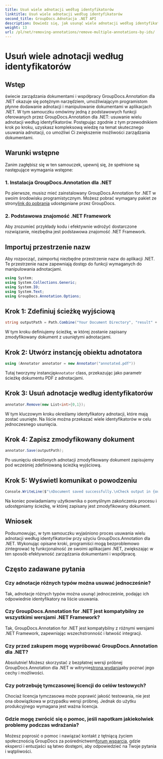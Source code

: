 ```yaml
---
title: Usuń wiele adnotacji według identyfikatorów
linktitle: Usuń wiele adnotacji według identyfikatorów
second_title: GroupDocs.Adnotacja .NET API
description: Dowiedz się, jak usunąć wiele adnotacji według identyfikatorów w .NET za pomocą GroupDocs.Annotation, co bez wysiłku zwiększa możliwości zarządzania dokumentami.
weight: 13
url: /pl/net/removing-annotations/remove-multiple-annotations-by-ids/
---
```


# Usuń wiele adnotacji według identyfikatorów

## Wstęp
świecie zarządzania dokumentami i współpracy GroupDocs.Annotation dla .NET okazuje się potężnym narzędziem, umożliwiającym programistom płynne dodawanie adnotacji i manipulowanie dokumentami w aplikacjach .NET. W tym samouczku omówimy jedną z podstawowych funkcji oferowanych przez GroupDocs.Annotation dla .NET: usuwanie wielu adnotacji według identyfikatorów. Postępując zgodnie z tym przewodnikiem krok po kroku, uzyskasz kompleksową wiedzę na temat skutecznego usuwania adnotacji, co umożliwi Ci zwiększenie możliwości zarządzania dokumentami.
## Warunki wstępne
Zanim zagłębisz się w ten samouczek, upewnij się, że spełnione są następujące wymagania wstępne:
### 1. Instalacja GroupDocs.Annotation dla .NET
 Po pierwsze, musisz mieć zainstalowany GroupDocs.Annotation for .NET w swoim środowisku programistycznym. Możesz pobrać wymagany pakiet ze strony[link do pobrania](https://releases.groupdocs.com/annotation/net/) udostępniane przez GroupDocs.
### 2. Podstawowa znajomość .NET Framework
Aby zrozumieć przykłady kodu i efektywnie wdrożyć dostarczone rozwiązanie, niezbędna jest podstawowa znajomość .NET Framework.

## Importuj przestrzenie nazw
Aby rozpocząć, zaimportuj niezbędne przestrzenie nazw do aplikacji .NET. Te przestrzenie nazw zapewniają dostęp do funkcji wymaganych do manipulowania adnotacjami.
```csharp
using System;
using System.Collections.Generic;
using System.IO;
using System.Text;
using GroupDocs.Annotation.Options;
```

## Krok 1: Zdefiniuj ścieżkę wyjściową
```csharp
string outputPath = Path.Combine("Your Document Directory", "result" + Path.GetExtension("input.pdf"));
```
W tym kroku definiujemy ścieżkę, w której zostanie zapisany zmodyfikowany dokument z usuniętymi adnotacjami.
## Krok 2: Utwórz instancję obiektu adnotatora
```csharp
using (Annotator annotator = new Annotator("annotated.pdf"))
```
 Tutaj tworzymy instancję`Annotator` class, przekazując jako parametr ścieżkę dokumentu PDF z adnotacjami.
## Krok 3: Usuń adnotacje według identyfikatorów
```csharp
annotator.Remove(new List<int>{0,1});
```
W tym kluczowym kroku określamy identyfikatory adnotacji, które mają zostać usunięte. Na liście można przekazać wiele identyfikatorów w celu jednoczesnego usunięcia.
## Krok 4: Zapisz zmodyfikowany dokument
```csharp
annotator.Save(outputPath);
```
Po usunięciu określonych adnotacji zmodyfikowany dokument zapisujemy pod wcześniej zdefiniowaną ścieżką wyjściową.
## Krok 5: Wyświetl komunikat o powodzeniu
```csharp
Console.WriteLine($"\nDocument saved successfully.\nCheck output in {outputPath}.");
```
Na koniec powiadamiamy użytkownika o pomyślnym zakończeniu procesu i udostępniamy ścieżkę, w której zapisany jest zmodyfikowany dokument.

## Wniosek
Podsumowując, w tym samouczku wyjaśniono proces usuwania wielu adnotacji według identyfikatorów przy użyciu GroupDocs.Annotation dla .NET. Wykonując opisane kroki, programiści mogą bezproblemowo zintegrować tę funkcjonalność ze swoimi aplikacjami .NET, zwiększając w ten sposób efektywność zarządzania dokumentami i współpracę.
## Często zadawane pytania
### Czy adnotacje różnych typów można usuwać jednocześnie?
Tak, adnotacje różnych typów można usunąć jednocześnie, podając ich odpowiednie identyfikatory na liście usuwania.
### Czy GroupDocs.Annotation for .NET jest kompatybilny ze wszystkimi wersjami .NET Framework?
Tak, GroupDocs.Annotation for .NET jest kompatybilny z różnymi wersjami .NET Framework, zapewniając wszechstronność i łatwość integracji.
### Czy przed zakupem mogę wypróbować GroupDocs.Annotation dla .NET?
 Absolutnie! Możesz skorzystać z bezpłatnej wersji próbnej GroupDocs.Annotation dla .NET w witrynie[strona wydania](https://releases.groupdocs.com/)aby poznać jego cechy i możliwości.
### Czy potrzebuję tymczasowej licencji do celów testowych?
Chociaż licencja tymczasowa może poprawić jakość testowania, nie jest ona obowiązkowa w przypadku wersji próbnej. Jednak do użytku produkcyjnego wymagana jest ważna licencja.
### Gdzie mogę zwrócić się o pomoc, jeśli napotkam jakiekolwiek problemy podczas wdrażania?
 Możesz poprosić o pomoc i nawiązać kontakt z tętniącą życiem społecznością GroupDocs za pośrednictwem[forum wsparcia](https://forum.groupdocs.com/c/annotation/10), gdzie eksperci i entuzjaści są łatwo dostępni, aby odpowiedzieć na Twoje pytania i wątpliwości.